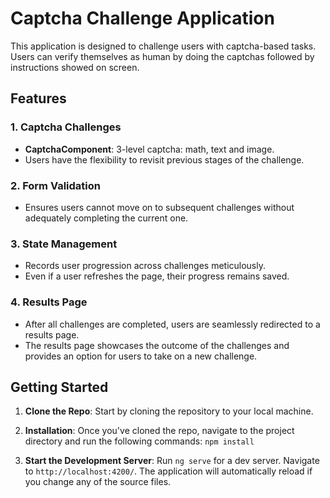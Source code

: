 # Captcha Challenge Application

This application is designed to challenge users with captcha-based tasks. Users can verify themselves as human by doing the captchas followed by instructions showed on screen.
## Features

### 1. Captcha Challenges

- **CaptchaComponent**: 3-level captcha: math, text and image.
- Users have the flexibility to revisit previous stages of the challenge.

### 2. Form Validation

- Ensures users cannot move on to subsequent challenges without adequately completing the current one.

### 3. State Management

- Records user progression across challenges meticulously.
- Even if a user refreshes the page, their progress remains saved.

### 4. Results Page

- After all challenges are completed, users are seamlessly redirected to a results page.
- The results page showcases the outcome of the challenges and provides an option for users to take on a new challenge.

## Getting Started

1. **Clone the Repo**: Start by cloning the repository to your local machine.

2. **Installation**: Once you've cloned the repo, navigate to the project directory and run the following commands: `npm install`

3. **Start the Development Server**: Run `ng serve` for a dev server. Navigate to `http://localhost:4200/`. The application will automatically reload if you change any of the source files.
